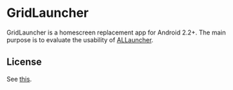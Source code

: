 GridLauncher
============

GridLauncher is a homescreen replacement app for Android 2.2+.
The main purpose is to evaluate the usability of [ALLauncher](https://github.com/kissge/ALLauncher).

## License

See [this](LICENSE).
